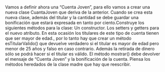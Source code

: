 Vamos a definir ahora una “Cuenta Joven”, para ello vamos a crear una nueva clase CuantaJoven que deriva de la anterior. Cuando se crea esta nueva clase, además del titular y la cantidad se debe guardar una bonificación que estará expresada en tanto por ciento.Construye los siguientes métodos para la clase:
Un constructor.
Los setters y getters para el nuevo atributo.
En esta ocasión los titulares de este tipo de cuenta tienen que ser mayor de edad., por lo tanto hay que crear un método esTitularValido() que devuelve verdadero si el titular es mayor de edad pero menor de 25 años y falso en caso contrario.
Además la retirada de dinero sólo se podrá hacer si el titular es válido.
El método mostrar() debe devolver el mensaje de “Cuenta Joven” y la bonificación de la cuenta.
Piensa los métodos heredados de la clase madre que hay que reescribir.